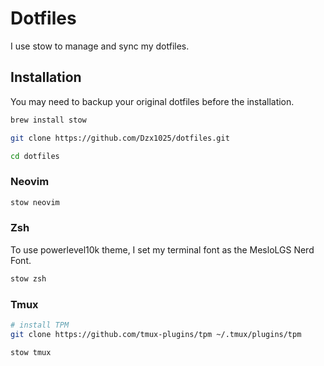 # Dotfiles

I use stow to manage and sync my dotfiles.

## Installation

You may need to backup your original dotfiles before the installation.

```bash
brew install stow

git clone https://github.com/Dzx1025/dotfiles.git

cd dotfiles
```

### Neovim

```bash
stow neovim
```

### Zsh

To use powerlevel10k theme, I set my terminal font as the MesloLGS Nerd Font.

```bash
stow zsh
```

### Tmux

```bash
# install TPM
git clone https://github.com/tmux-plugins/tpm ~/.tmux/plugins/tpm

stow tmux
```
